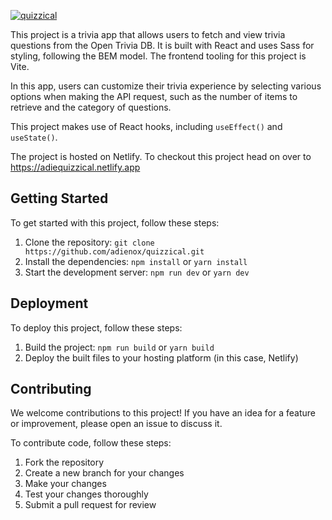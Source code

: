 
[![quizzical](https://user-images.githubusercontent.com/95954371/209166864-7c95f540-705b-415b-acf8-6b86ad997043.jpg)](https://adiequizzical.netlify.app)

This project is a trivia app that allows users to fetch and view trivia questions from the Open Trivia DB. It is built with React and uses Sass for styling, following the BEM model. The frontend tooling for this project is Vite.

In this app, users can customize their trivia experience by selecting various options when making the API request, such as the number of items to retrieve and the category of questions.

This project makes use of React hooks, including `useEffect()` and `useState()`.

The project is hosted on Netlify. To checkout this project head on over to https://adiequizzical.netlify.app

## Getting Started

To get started with this project, follow these steps:

1. Clone the repository: `git clone https://github.com/adienox/quizzical.git`
2. Install the dependencies: `npm install` or `yarn install`
3. Start the development server: `npm run dev` or `yarn dev`

## Deployment

To deploy this project, follow these steps:

1. Build the project: `npm run build` or `yarn build`
2. Deploy the built files to your hosting platform (in this case, Netlify)

## Contributing

We welcome contributions to this project! If you have an idea for a feature or improvement, please open an issue to discuss it.

To contribute code, follow these steps:

1. Fork the repository
2. Create a new branch for your changes
3. Make your changes
4. Test your changes thoroughly
5. Submit a pull request for review
